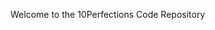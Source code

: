 Welcome to the 10Perfections Code Repository

<!---
10Perfections/10Perfections is a ✨ special ✨ repository because its `README.md` (this file) appears on your GitHub profile.
You can click the Preview link to take a look at your changes.
--->
